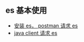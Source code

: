 ## es 基本使用


- [安装 es， postman 请求 es](./install_and_postman_request.md)
- [java client 请求 es](./java_client_es.md)